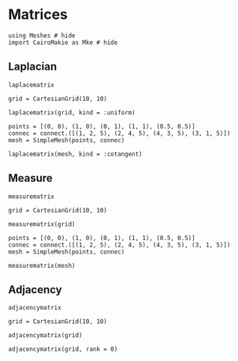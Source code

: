 # Matrices

```@example matrices
using Meshes # hide
import CairoMakie as Mke # hide
```

## Laplacian

```@docs
laplacematrix
```

```@example matrices
grid = CartesianGrid(10, 10)

laplacematrix(grid, kind = :uniform)
```

```@example matrices
points = [(0, 0), (1, 0), (0, 1), (1, 1), (0.5, 0.5)]
connec = connect.([(1, 2, 5), (2, 4, 5), (4, 3, 5), (3, 1, 5)])
mesh = SimpleMesh(points, connec)

laplacematrix(mesh, kind = :cotangent)
```

## Measure

```@docs
measurematrix
```

```@example matrices
grid = CartesianGrid(10, 10)

measurematrix(grid)
```

```@example matrices
points = [(0, 0), (1, 0), (0, 1), (1, 1), (0.5, 0.5)]
connec = connect.([(1, 2, 5), (2, 4, 5), (4, 3, 5), (3, 1, 5)])
mesh = SimpleMesh(points, connec)

measurematrix(mesh)
```

## Adjacency

```@docs
adjacencymatrix
```

```@example matrices
grid = CartesianGrid(10, 10)

adjacencymatrix(grid)
```

```@example matrices
adjacencymatrix(grid, rank = 0)
```
